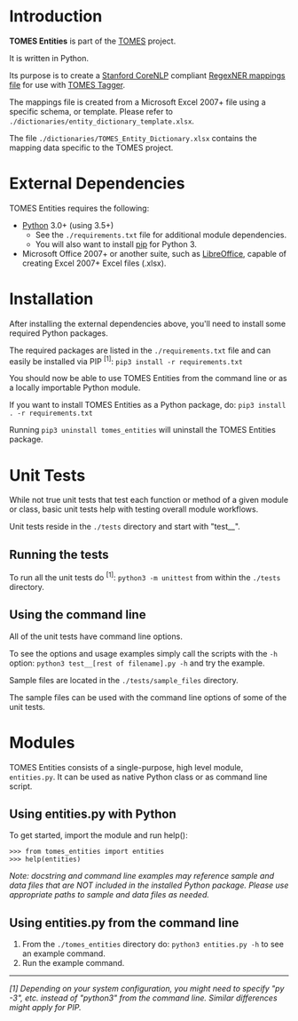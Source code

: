 # Introduction

**TOMES Entities** is part of the [TOMES](https://www.ncdcr.gov/resources/records-management/tomes) project.

It is written in Python.

Its purpose is to create a [Stanford CoreNLP](https://stanfordnlp.github.io/CoreNLP/) compliant [RegexNER mappings file](https://stanfordnlp.github.io/CoreNLP/regexner.html#mapping-files) for use with [TOMES Tagger](https://github.com/StateArchivesOfNorthCarolina/tomes-tagger).

The mappings file is created from a Microsoft Excel 2007+ file using a specific schema, or template. Please refer to `./dictionaries/entity_dictionary_template.xlsx`.

The file `./dictionaries/TOMES_Entity_Dictionary.xlsx` contains the mapping data specific to the TOMES project.

# External Dependencies
TOMES Entities requires the following:

- [Python](https://www.python.org) 3.0+ (using 3.5+)
	- See the `./requirements.txt` file for additional module dependencies.
	- You will also want to install [pip](https://pypi.python.org/pypi/pip) for Python 3.
- Microsoft Office 2007+ or another suite, such as [LibreOffice](https://www.libreoffice.org), capable of creating Excel 2007+ Excel files (.xlsx).

# Installation
After installing the external dependencies above, you'll need to install some required Python packages.

The required packages are listed in the `./requirements.txt` file and can easily be installed via PIP <sup>[1]</sup>: `pip3 install -r requirements.txt`

You should now be able to use TOMES Entities from the command line or as a locally importable Python module.

If you want to install TOMES Entities as a Python package, do: `pip3 install . -r requirements.txt`

Running `pip3 uninstall tomes_entities` will uninstall the TOMES Entities package.

# Unit Tests
While not true unit tests that test each function or method of a given module or class, basic unit tests help with testing overall module workflows.

Unit tests reside in the `./tests` directory and start with "test__".

## Running the tests
To run all the unit tests do <sup>[1]</sup>: `python3 -m unittest` from within the `./tests` directory. 

## Using the command line
All of the unit tests have command line options.

To see the options and usage examples simply call the scripts with the `-h` option: `python3 test__[rest of filename].py -h` and try the example.

Sample files are located in the `./tests/sample_files` directory.

The sample files can be used with the command line options of some of the unit tests.

# Modules
TOMES Entities consists of a single-purpose, high level module, `entities.py`. It can be used as native Python class or as command line script.

## Using entities.py with Python
To get started, import the module and run help():

	>>> from tomes_entities import entities
	>>> help(entities)

*Note: docstring and command line examples may reference sample and data files that are NOT included in the installed Python package. Please use appropriate paths to sample and data files as needed.*

## Using entities.py from the command line
1. From the `./tomes_entities` directory do: `python3 entities.py -h` to see an example command.
2. Run the example command.

-----
*[1] Depending on your system configuration, you might need to specify "py -3", etc. instead of "python3" from the command line. Similar differences might apply for PIP.*
